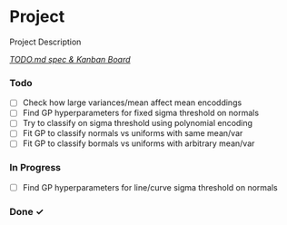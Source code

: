 # Project

Project Description

<em>[TODO.md spec & Kanban Board](https://bit.ly/3fCwKfM)</em>

### Todo

- [ ] Check how large variances/mean affect mean encoddings  
- [ ] Find GP hyperparameters for fixed sigma threshold on normals  
- [ ] Try to classify on sigma threshold using polynomial encoding  
- [ ] Fit GP to classify normals vs uniforms with same mean/var  
- [ ] Fit GP to classify bormals vs uniforms with arbitrary mean/var  

### In Progress

- [ ] Find GP hyperparameters for line/curve sigma threshold on normals  

### Done ✓


